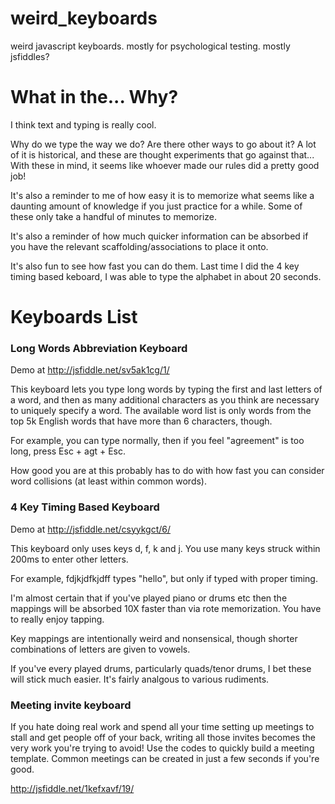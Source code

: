 # weird_keyboards
weird javascript keyboards.  mostly for psychological testing.  mostly jsfiddles?

# What in the... Why?

I think text and typing is really cool.

Why do we type the way we do?  Are there other ways to go about it?  A lot of
it is historical, and these are thought experiments that go against that...
With these in mind, it seems like whoever made our rules did a pretty good job!

It's also a reminder to me of how easy it is to memorize what seems like a
daunting amount of knowledge if you just practice for a while. Some of these
only take a handful of minutes to memorize.

It's also a reminder of how much quicker information can be absorbed if you have the relevant 
scaffolding/associations to place it onto.

It's also fun to see how fast you can do them.  Last time I did the 4 key timing based keboard, 
I was able to type the alphabet in about 20 seconds.

# Keyboards List

### Long Words Abbreviation Keyboard ###

Demo at http://jsfiddle.net/sv5ak1cg/1/

This keyboard lets you type long words by typing the first and last letters of a word, 
and then as many additional characters as you think are necessary to uniquely specify a word.  The 
available word list is only words from the top 5k English words that have more than 6 characters, 
though.

For example, you can type normally, then if you feel "agreement" is too long, press Esc + agt + Esc.

How good you are at this probably has to do with how fast you can consider word collisions 
(at least within common words).

### 4 Key Timing Based Keyboard ###
Demo at http://jsfiddle.net/csyykgct/6/

This keyboard only uses keys d, f, k and j. You use many keys struck within
200ms to enter other letters.

For example, fdjkjdfkjdff types "hello", but only if typed with proper timing.

I'm almost certain that if you've played piano or drums etc then the mappings will be absorbed 10X 
faster than via rote memorization.  You have to really enjoy tapping.

Key mappings are intentionally weird and nonsensical, though shorter
combinations of letters are given to vowels.

If you've every played drums, particularly quads/tenor drums, I bet these will
stick much easier.  It's fairly analgous to various rudiments.

### Meeting invite keyboard ###

If you hate doing real work and spend all your time setting up meetings to
stall and get people off of your back, writing all those invites becomes the
very work you're trying to avoid! Use the codes to quickly build a meeting
template.  Common meetings can be created in just a few seconds if you're good.

http://jsfiddle.net/1kefxavf/19/
